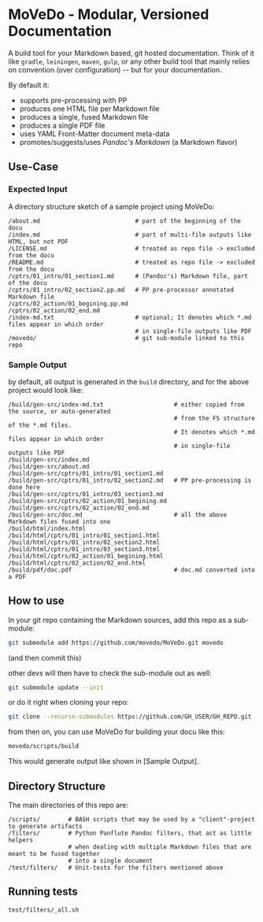 # MoVeDo - Modular, Versioned Documentation

A build tool for your Markdown based, git hosted documentation.
Think of it like `gradle`, `leiningen`, `maven`, `gulp`, or any other build tool that mainly relies on convention (over configuration) -- but for your documentation.

By default it:

* supports pre-processing with PP
* produces one HTML file per Markdown file
* produces a single, fused Markdown file
* produces a single PDF file
* uses YAML Front-Matter document meta-data
* promotes/suggests/uses *Pandoc's Markdown* (a Markdown flavor)

## Use-Case

### Expected Input

A directory structure sketch of a sample project using MoVeDo:

```
/about.md                           # part of the beginning of the docu
/index.md                           # part of multi-file outputs like HTML, but not PDF
/LICENSE.md                         # treated as repo file -> excluded from the docu
/README.md                          # treated as repo file -> excluded from the docu
/cptrs/01_intro/01_section1.md      # (Pandoc's) Markdown file, part of the docu
/cptrs/01_intro/02_section2.pp.md   # PP pre-processor annotated Markdown file
/cptrs/02_action/01_begining.pp.md
/cptrs/02_action/02_end.md
/index-md.txt                       # optional; It denotes which *.md files appear in which order
                                    # in single-file outputs like PDF
/movedo/                            # git sub-module linked to this repo
```

### Sample Output

by default, all output is generated in the `build` directory, and for the above project would look like:

```
/build/gen-src/index-md.txt                    # either copied from the source, or auto-generated
                                               # from the FS structure of the *.md files.
                                               # It denotes which *.md files appear in which order
                                               # in single-file outputs like PDF
/build/gen-src/index.md
/build/gen-src/about.md
/build/gen-src/cptrs/01_intro/01_section1.md
/build/gen-src/cptrs/01_intro/02_section2.md   # PP pre-processing is done here
/build/gen-src/cptrs/01_intro/03_section3.md
/build/gen-src/cptrs/02_action/01_begining.md
/build/gen-src/cptrs/02_action/02_end.md
/build/gen-src/doc.md                          # all the above Markdown files fused into one
/build/html/index.html
/build/html/cptrs/01_intro/01_section1.html
/build/html/cptrs/01_intro/02_section2.html
/build/html/cptrs/01_intro/03_section3.html
/build/html/cptrs/02_action/01_begining.html
/build/html/cptrs/02_action/02_end.html
/build/pdf/doc.pdf                             # doc.md converted into a PDF
```

## How to use

In your git repo containing the Markdown sources, add this repo as a sub-module:

```bash
git submodule add https://github.com/movedo/MoVeDo.git movedo
```
(and then commit this)

other devs will then have to check the sub-module out as well:

```bash
git submodule update --init
```

or do it right when cloning your repo:

```bash
git clone --recurse-submodules https://github.com/GH_USER/GH_REPO.git
```

from then on, you can use MoVeDo for building your docu like this:

```bash
movedo/scripts/build
```

This would generate output like shown in [Sample Output].

## Directory Structure

The main directories of this repo are:

```
/scripts/        # BASH scripts that may be used by a "client"-project to generate artifacts
/filters/        # Python Panflute Pandoc filters, that act as little helpers
                 # when dealing with multiple Markdown files that are meant to be fused together
                 # into a single document
/test/filters/   # Unit-tests for the filters mentioned above
```

## Running tests

```bash
test/filters/_all.sh
```
